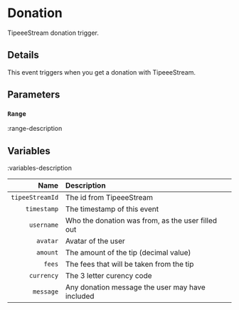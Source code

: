 # Donation
TipeeeStream donation trigger.

## Details
This event triggers when you get a donation with TipeeeStream.

## Parameters
### `Range`
:range-description

## Variables
:variables-description

Name | Description
----:|:------------
`tipeeStreamId` | The id from TipeeeStream
`timestamp` | The timestamp of this event
`username` | Who the donation was from, as the user filled out
`avatar` | Avatar of the user
`amount` | The amount of the tip (decimal value)
`fees` | The fees that will be taken from the tip
`currency` | The 3 letter curency code
`message` | Any donation message the user may have included
